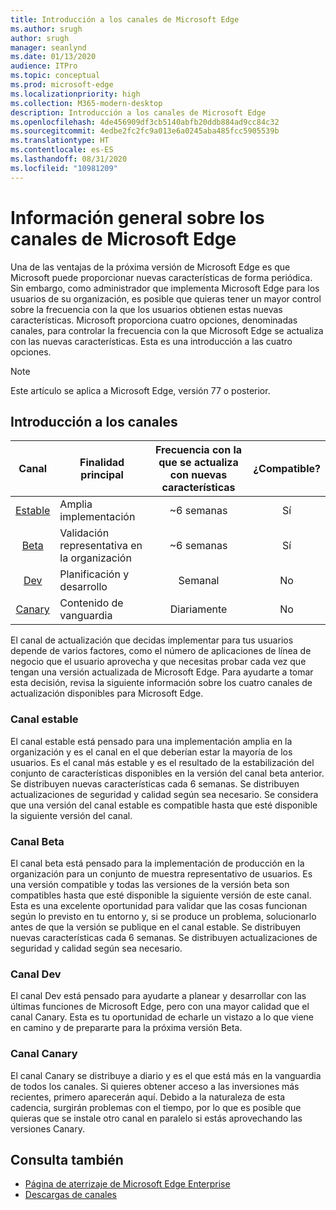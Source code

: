 ```yaml
---
title: Introducción a los canales de Microsoft Edge
ms.author: srugh
author: srugh
manager: seanlynd
ms.date: 01/13/2020
audience: ITPro
ms.topic: conceptual
ms.prod: microsoft-edge
ms.localizationpriority: high
ms.collection: M365-modern-desktop
description: Introducción a los canales de Microsoft Edge
ms.openlocfilehash: 4de456909df3cb5140abfb20ddb884ad9cc84c32
ms.sourcegitcommit: 4edbe2fc2fc9a013e6a0245aba485fcc5905539b
ms.translationtype: HT
ms.contentlocale: es-ES
ms.lasthandoff: 08/31/2020
ms.locfileid: "10981209"
---
```

# Información general sobre los canales de Microsoft Edge

Una de las ventajas de la próxima versión de Microsoft Edge es que Microsoft puede proporcionar nuevas características de forma periódica. Sin embargo, como administrador que implementa Microsoft Edge para los usuarios de su organización, es posible que quieras tener un mayor control sobre la frecuencia con la que los usuarios obtienen estas nuevas características. Microsoft proporciona cuatro opciones, denominadas canales, para controlar la frecuencia con la que Microsoft Edge se actualiza con las nuevas características. Esta es una introducción a las cuatro opciones.
  
> [!NOTE]
> Este artículo se aplica a Microsoft Edge, versión 77 o posterior.

##  <a name="channel-overview"></a>Introducción a los canales

|Canal|Finalidad principal|Frecuencia con la que se actualiza con nuevas características|¿Compatible?|
|:---:|---|:---:|:---:|
|[Estable](#stable-channel)|Amplia implementación|~6 semanas|Sí|
|[Beta](#beta-channel)|Validación representativa en la organización|~6 semanas|Sí|
|[Dev](#dev-channel)|Planificación y desarrollo|Semanal|No|
|[Canary](#canary-channel)|Contenido de vanguardia|Diariamente|No|

El canal de actualización que decidas implementar para tus usuarios depende de varios factores, como el número de aplicaciones de línea de negocio que el usuario aprovecha y que necesitas probar cada vez que tengan una versión actualizada de Microsoft Edge. Para ayudarte a tomar esta decisión, revisa la siguiente información sobre los cuatro canales de actualización disponibles para Microsoft Edge.

###  <a name="stable-channel"></a>Canal estable

El canal estable está pensado para una implementación amplia en la organización y es el canal en el que deberían estar la mayoría de los usuarios. Es el canal más estable y es el resultado de la estabilización del conjunto de características disponibles en la versión del canal beta anterior. Se distribuyen nuevas características cada 6 semanas. Se distribuyen actualizaciones de seguridad y calidad según sea necesario. Se considera que una versión del canal estable es compatible hasta que esté disponible la siguiente versión del canal.

###  <a name="beta-channel"></a>Canal Beta

El canal beta está pensado para la implementación de producción en la organización para un conjunto de muestra representativo de usuarios. Es una versión compatible y todas las versiones de la versión beta son compatibles hasta que esté disponible la siguiente versión de este canal. Esta es una excelente oportunidad para validar que las cosas funcionan según lo previsto en tu entorno y, si se produce un problema, solucionarlo antes de que la versión se publique en el canal estable. Se distribuyen nuevas características cada 6 semanas. Se distribuyen actualizaciones de seguridad y calidad según sea necesario.

###  <a name="dev-channel"></a>Canal Dev

El canal Dev está pensado para ayudarte a planear y desarrollar con las últimas funciones de Microsoft Edge, pero con una mayor calidad que el canal Canary. Esta es tu oportunidad de echarle un vistazo a lo que viene en camino y de prepararte para la próxima versión Beta.

###  <a name="canary-channel"></a>Canal Canary

El canal Canary se distribuye a diario y es el que está más en la vanguardia de todos los canales. Si quieres obtener acceso a las inversiones más recientes, primero aparecerán aquí. Debido a la naturaleza de esta cadencia, surgirán problemas con el tiempo, por lo que es posible que quieras que se instale otro canal en paralelo si estás aprovechando las versiones Canary.

##  <a name="see-also"></a>Consulta también

- [Página de aterrizaje de Microsoft Edge Enterprise](https://aka.ms/EdgeEnterprise)
- [Descargas de canales](https://aka.ms/EdgeEnterprise)
